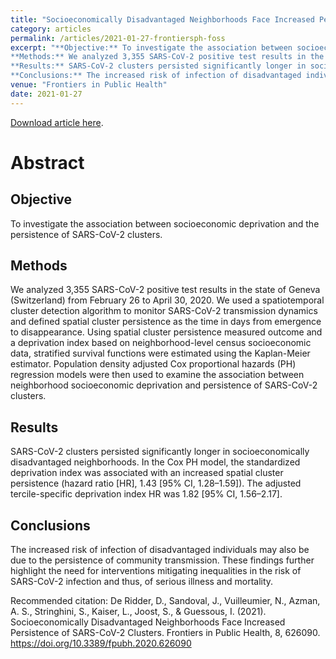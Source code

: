 ```yaml
---
title: "Socioeconomically Disadvantaged Neighborhoods Face Increased Persistence of SARS-CoV-2 Clusters"
category: articles
permalink: /articles/2021-01-27-frontiersph-foss
excerpt: "**Objective:** To investigate the association between socioeconomic deprivation and the persistence of SARS-CoV-2 clusters.<br />
**Methods:** We analyzed 3,355 SARS-CoV-2 positive test results in the state of Geneva (Switzerland) from February 26 to April 30, 2020. We used a spatiotemporal cluster detection algorithm to monitor SARS-CoV-2 transmission dynamics and defined spatial cluster persistence as the time in days from emergence to disappearance. Using spatial cluster persistence measured outcome and a deprivation index based on neighborhood-level census socioeconomic data, stratified survival functions were estimated using the Kaplan-Meier estimator. Population density adjusted Cox proportional hazards (PH) regression models were then used to examine the association between neighborhood socioeconomic deprivation and persistence of SARS-CoV-2 clusters.<br />
**Results:** SARS-CoV-2 clusters persisted significantly longer in socioeconomically disadvantaged neighborhoods. In the Cox PH model, the standardized deprivation index was associated with an increased spatial cluster persistence (hazard ratio [HR], 1.43 [95% CI, 1.28–1.59]). The adjusted tercile-specific deprivation index HR was 1.82 [95% CI, 1.56–2.17].<br />
**Conclusions:** The increased risk of infection of disadvantaged individuals may also be due to the persistence of community transmission. These findings further highlight the need for interventions mitigating inequalities in the risk of SARS-CoV-2 infection and thus, of serious illness and mortality."
venue: "Frontiers in Public Health"
date: 2021-01-27
---
```


<a href="https://doi.org/10.3389/fpubh.2020.626090">Download article here</a>.
# Abstract
## Objective
To investigate the association between socioeconomic deprivation and the persistence of SARS-CoV-2 clusters.

## Methods
We analyzed 3,355 SARS-CoV-2 positive test results in the state of Geneva (Switzerland) from February 26 to April 30, 2020. We used a spatiotemporal cluster detection algorithm to monitor SARS-CoV-2 transmission dynamics and defined spatial cluster persistence as the time in days from emergence to disappearance. Using spatial cluster persistence measured outcome and a deprivation index based on neighborhood-level census socioeconomic data, stratified survival functions were estimated using the Kaplan-Meier estimator. Population density adjusted Cox proportional hazards (PH) regression models were then used to examine the association between neighborhood socioeconomic deprivation and persistence of SARS-CoV-2 clusters.

## Results
SARS-CoV-2 clusters persisted significantly longer in socioeconomically disadvantaged neighborhoods. In the Cox PH model, the standardized deprivation index was associated with an increased spatial cluster persistence (hazard ratio [HR], 1.43 [95% CI, 1.28–1.59]). The adjusted tercile-specific deprivation index HR was 1.82 [95% CI, 1.56–2.17].

## Conclusions
The increased risk of infection of disadvantaged individuals may also be due to the persistence of community transmission. These findings further highlight the need for interventions mitigating inequalities in the risk of SARS-CoV-2 infection and thus, of serious illness and mortality.


Recommended citation: De Ridder, D., Sandoval, J., Vuilleumier, N., Azman, A. S., Stringhini, S., Kaiser, L., Joost, S., & Guessous, I. (2021). Socioeconomically Disadvantaged Neighborhoods Face Increased Persistence of SARS-CoV-2 Clusters. Frontiers in Public Health, 8, 626090. https://doi.org/10.3389/fpubh.2020.626090